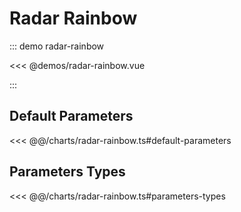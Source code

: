 # Radar Rainbow

<chart-tags />

::: demo radar-rainbow

<<< @demos/radar-rainbow.vue

:::

## Default Parameters

<<< @@/charts/radar-rainbow.ts#default-parameters

## Parameters Types

<<< @@/charts/radar-rainbow.ts#parameters-types

